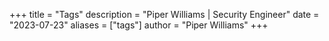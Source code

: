 +++
title = "Tags"
description = "Piper Williams | Security Engineer"
date = "2023-07-23"
aliases = ["tags"]
author = "Piper Williams"
+++